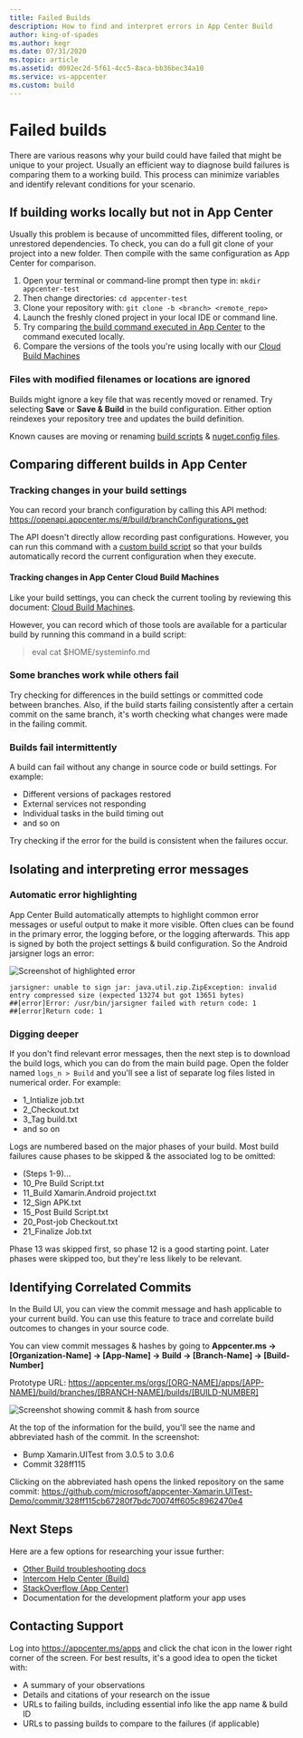 ```yaml
---
title: Failed Builds
description: How to find and interpret errors in App Center Build
author: king-of-spades
ms.author: kegr
ms.date: 07/31/2020
ms.topic: article 
ms.assetid: d092ec2d-5f61-4cc5-8aca-bb36bec34a10
ms.service: vs-appcenter 
ms.custom: build
---
```


# Failed builds
There are various reasons why your build could have failed that might be unique to your project. Usually an efficient way to diagnose build failures is comparing them to a working build. This process can minimize variables and identify relevant conditions for your scenario. 

## If building works locally but not in App Center
Usually this problem is because of uncommitted files, different tooling, or unrestored dependencies. To check, you can do a full git clone of your project into a new folder. Then compile with the same configuration as App Center for comparison. 

1. Open your terminal or command-line prompt then type in: `mkdir appcenter-test`
2. Then change directories: `cd appcenter-test`
3. Clone your repository with: `git clone -b <branch> <remote_repo>`
4. Launch the freshly cloned project in your local IDE or command line. 
5. Try comparing [the build command executed in App Center](https://intercom.help/appcenter/build/how-to-find-your-build-command-in-app-center) to the command executed locally. 
6. Compare the versions of the tools you're using locally with our [Cloud Build Machines](~/build/software.md)

### Files with modified filenames or locations are ignored
Builds might ignore a key file that was recently moved or renamed. Try selecting **Save** or **Save & Build** in the build configuration. Either option reindexes your repository tree and updates the build definition.

Known causes are moving or renaming [build scripts](~/build/custom/scripts/index.md) & [nuget.config files](https://docs.microsoft.com/nuget/reference/nuget-config-file).

## Comparing different builds in App Center
### Tracking changes in your build settings
You can record your branch configuration by calling this API method: https://openapi.appcenter.ms/#/build/branchConfigurations_get

The API doesn't directly allow recording past configurations. However, you can run this command with a [custom build script](https://docs.microsoft.com/appcenter/build/custom/scripts/) so that your builds automatically record the current configuration when they execute. 

#### Tracking changes in App Center Cloud Build Machines
Like your build settings, you can check the current tooling by reviewing this document: [Cloud Build Machines](~/build/software.md). 

However, you can record which of those tools are available for a particular build by running this command in a build script:
> eval cat $HOME/systeminfo.md 

### Some branches work while others fail
Try checking for differences in the build settings or committed code between branches. Also, if the build starts failing consistently after a certain commit on the same branch, it's worth checking what changes were made in the failing commit.

### Builds fail intermittently
A build can fail without any change in source code or build settings. For example:
- Different versions of packages restored
- External services not responding
- Individual tasks in the build timing out
- and so on

Try checking if the error for the build is consistent when the failures occur. 

## Isolating and interpreting error messages
### Automatic error highlighting
App Center Build automatically attempts to highlight common error messages or useful output to make it more visible. Often clues can be found in the primary error, the logging before, or the logging afterwards. This app is signed by both the project settings & build configuration. So the Android jarsigner logs an error:

![Screenshot of highlighted error](images/errorlog.png)

```console
jarsigner: unable to sign jar: java.util.zip.ZipException: invalid entry compressed size (expected 13274 but got 13651 bytes)
##[error]Error: /usr/bin/jarsigner failed with return code: 1
##[error]Return code: 1
```

### Digging deeper
If you don't find relevant error messages, then the next step is to download the build logs, which you can do from the main build page. Open the folder named `logs_n > Build` and you'll see a list of separate log files listed in numerical order. For example:

- 1_Intialize job.txt
- 2_Checkout.txt
- 3_Tag build.txt
- and so on 

Logs are numbered based on the major phases of your build. Most build failures cause phases to be skipped & the associated log to be omitted:

- (Steps 1-9)...
- 10_Pre Build Script.txt
- 11_Build Xamarin.Android project.txt
- 12_Sign APK.txt
- 15_Post Build Script.txt
- 20_Post-job Checkout.txt
- 21_Finalize Job.txt

Phase 13 was skipped first, so phase 12 is a good starting point. Later phases were skipped too, but they're less likely to be relevant.

## Identifying Correlated Commits
In the Build UI, you can view the commit message and hash applicable to your current build. You can use this feature to trace and correlate build outcomes to changes in your source code. 

You can view commit messages & hashes by going to 
**Appcenter.ms -> [Organization-Name] -> [App-Name] -> Build -> [Branch-Name] -> [Build-Number]**

Prototype URL: https://appcenter.ms/orgs/[ORG-NAME]/apps/[APP-NAME]/build/branches/[BRANCH-NAME]/builds/[BUILD-NUMBER] 

![Screenshot showing commit & hash from source](images/commit-hash.png)

At the top of the information for the build, you'll see the name and abbreviated hash of the commit. In the screenshot:
- Bump Xamarin.UITest from 3.0.5 to 3.0.6
- Commit 328ff115

Clicking on the abbreviated hash opens the linked repository on the same commit: https://github.com/microsoft/appcenter-Xamarin.UITest-Demo/commit/328ff115cb67280f7bdc70074ff605c8962470e4

## Next Steps
Here are a few options for researching your issue further:

- [Other Build troubleshooting docs](~/build/troubleshooting/index.md)
- [Intercom Help Center (Build)](https://intercom.help/appcenter/en/collections/206279-build)
- [StackOverflow (App Center)](https://stackoverflow.com/questions/tagged/visual-studio-app-center)
- Documentation for the development platform your app uses

## Contacting Support
Log into https://appcenter.ms/apps and click the chat icon in the lower right corner of the screen. For best results, it's a good idea to open the ticket with:

- A summary of your observations
- Details and citations of your research on the issue
- URLs to failing builds, including essential info like the app name & build ID
- URLs to passing builds to compare to the failures (if applicable)
